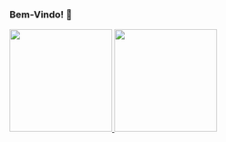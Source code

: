 ### Bem-Vindo! 👋
        
<div>
  <a href="https://github.com/enicacio">
  <img height="180em" src="https://github-readme-stats.vercel.app/api/top-langs/?username=enicacio&layout=compact&langs_count=7&theme=dracula"/>
  <img height="180em" src="https://github-readme-stats.vercel.app/api?username=enicacio&show_icons=true&theme=dracula&include_all_commits=true&count_private=true"/>
</div>
